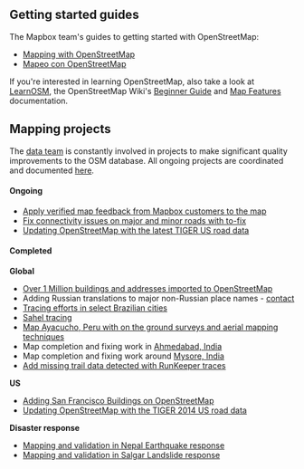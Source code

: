 ## Getting started guides

The Mapbox team's guides to getting started with OpenStreetMap:

- [Mapping with OpenStreetMap](https://github.com/mapbox/mapping/wiki/Guide)
- [Mapeo con OpenStreetMap](https://github.com/mapbox/mapping/wiki/Gu%C3%ADa)

If you're interested in learning OpenStreetMap, also take a look at [LearnOSM](http://learnosm.org), the OpenStreetMap Wiki's  [Beginner Guide](http://wiki.openstreetmap.org/wiki/Beginners%27_Guide) and [Map Features](http://wiki.openstreetmap.org/wiki/Map_Features) documentation.

## Mapping projects

The [data team](http://wiki.openstreetmap.org/wiki/Mapbox#Mapbox_Data_Team) is constantly involved in projects to make significant quality improvements to the OSM database. All ongoing projects are coordinated and documented [here](https://github.com/mapbox/mapping/issues).

#### Ongoing
- [Apply verified map feedback from Mapbox customers to the map](https://www.mapbox.com/blog/streamlining-map-feedback/)
- [Fix connectivity issues on major and minor roads with to-fix](http://osmlab.github.io/to-fix/#/task/unconnected_major)
- [Updating OpenStreetMap with the latest TIGER US road data]()

#### Completed
**Global**
- [Over 1 Million buildings and addresses imported to OpenStreetMap](https://www.mapbox.com/blog/nyc-buildings-openstreetmap/)
- Adding Russian translations to major non-Russian place names - [contact](https://www.openstreetmap.org/user/andygol)
- [Tracing efforts in select Brazilian cities](https://www.mapbox.com/blog/osm-contributors-surge/)
- [Sahel tracing](https://www.mapbox.com/blog/tracing-openstreetmap-sahel/)
- [Map Ayacucho, Peru with on the ground surveys and aerial mapping techniques](http://tasks.openstreetmap.us/job/23)
- Map completion and fixing work in [Ahmedabad, India](http://www.openstreetmap.org/#map=12/23.0142/72.6062)
- Map completion and fixing work around [Mysore, India](http://www.openstreetmap.org/#map=13/12.3096/76.6613)
- [Add missing trail data detected with RunKeeper traces](https://www.mapbox.com/blog/updating-map-runkeeper/)

**US**
- [Adding San Francisco Buildings on OpenStreetMap](https://www.mapbox.com/blog/san-francisco-buildings/)
- [Updating OpenStreetMap with the TIGER 2014 US road data](https://github.com/mapbox/mapping/issues/100)

**Disaster response**
- [Mapping and validation in Nepal Earthquake response](http://wiki.openstreetmap.org/wiki/2015_Nepal_earthquake)
- [Mapping and validation in Salgar Landslide response](https://github.com/mapbox/mapping/issues/99)